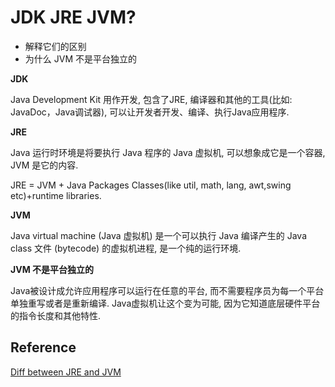 # JDK JRE JVM?

* 解释它们的区别
* 为什么 JVM 不是平台独立的

**JDK**

Java Development Kit 用作开发, 包含了JRE, 编译器和其他的工具(比如: JavaDoc，Java调试器), 可以让开发者开发、编译、执行Java应用程序.

**JRE**

Java 运行时环境是将要执行 Java 程序的 Java 虚拟机, 可以想象成它是一个容器, JVM 是它的内容.

JRE = JVM + Java Packages Classes(like util, math, lang, awt,swing etc)+runtime libraries.

**JVM**

Java virtual machine (Java 虚拟机) 是一个可以执行 Java 编译产生的 Java class 文件 (bytecode) 的虚拟机进程, 是一个纯的运行环境.

**JVM 不是平台独立的**

Java被设计成允许应用程序可以运行在任意的平台, 而不需要程序员为每一个平台单独重写或者是重新编译. Java虚拟机让这个变为可能, 因为它知道底层硬件平台的指令长度和其他特性.

## Reference

[Diff between JRE and JVM](http://stackoverflow.com/questions/2812549/what-is-the-difference-between-the-jre-and-jvm)
